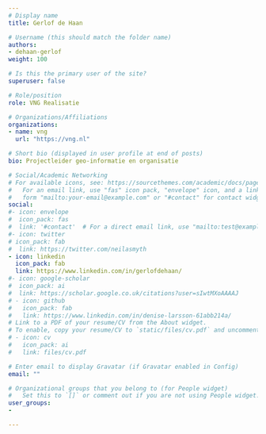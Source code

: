 ```yaml
---
# Display name
title: Gerlof de Haan

# Username (this should match the folder name)
authors:
- dehaan-gerlof
weight: 100

# Is this the primary user of the site?
superuser: false

# Role/position
role: VNG Realisatie

# Organizations/Affiliations
organizations:
- name: vng
  url: "https://vng.nl"

# Short bio (displayed in user profile at end of posts)
bio: Projectleider geo-informatie en organisatie

# Social/Academic Networking
# For available icons, see: https://sourcethemes.com/academic/docs/page-builder/#icons
#   For an email link, use "fas" icon pack, "envelope" icon, and a link in the
#   form "mailto:your-email@example.com" or "#contact" for contact widget.
social:
#- icon: envelope
#  icon_pack: fas
#  link: '#contact'  # For a direct email link, use "mailto:test@example.org".
#- icon: twitter
# icon_pack: fab
#  link: https://twitter.com/neilasmyth
- icon: linkedin
  icon_pack: fab
  link: https://www.linkedin.com/in/gerlofdehaan/
#- icon: google-scholar
#  icon_pack: ai
#  link: https://scholar.google.co.uk/citations?user=sIwtMXoAAAAJ
# - icon: github
#   icon_pack: fab
#   link: https://www.linkedin.com/in/denise-larsson-61abb214a/
# Link to a PDF of your resume/CV from the About widget.
# To enable, copy your resume/CV to `static/files/cv.pdf` and uncomment the lines below.
# - icon: cv
#   icon_pack: ai
#   link: files/cv.pdf

# Enter email to display Gravatar (if Gravatar enabled in Config)
email: ""

# Organizational groups that you belong to (for People widget)
#   Set this to `[]` or comment out if you are not using People widget.
user_groups:
- 

---
```






     

